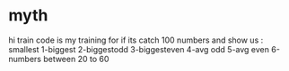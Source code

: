 # myth
hi
train code is my training for if 
its catch 100 numbers and show us :
smallest
1-biggest
2-biggestodd
3-biggesteven
4-avg odd
5-avg even 
6-numbers between 20 to 60
